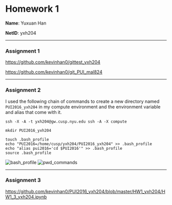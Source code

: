 # Homework 1

**Name**: Yuxuan Han

**NetID**: yxh204

---

### Assignment 1

https://github.com/kevinhan0/gittest_yxh204

https://github.com/kevinhan0/git_PUI_mal824

---

### Assignment 2

I used the following chain of commands to create a new directory named `PUI2016_yxh204` in my compute environment and the environment variable and alias that come with it.
```
ssh -X -A -t yxh204@gw.cusp.nyu.edu ssh -A -X compute
```

```
mkdir PUI2016_yxh204
```

```
touch .bash_profile
echo "PUI2016=/home/cusp/yxh204/PUI2016_yxh204" >> .bash_profile
echo "alias pui2016='cd $PUI2016'" >> .bash_profile
source .bash_profile
```
![bash_profile](https://raw.githubusercontent.com/kevinhan0/PUI2016_yxh204/master/HW1_yxh204/bash_profiile.png)
![pwd_commands](https://raw.githubusercontent.com/kevinhan0/PUI2016_yxh204/master/HW1_yxh204/pwd_commands.png)

---

### Assignment 3

https://github.com/kevinhan0/PUI2016_yxh204/blob/master/HW1_yxh204/HW1_3_yxh204.ipynb
